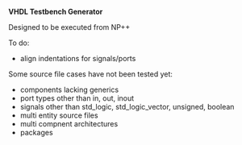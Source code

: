 **VHDL Testbench Generator**

Designed to be executed from NP++

To do:
- align indentations for signals/ports

Some source file cases have not been tested yet:
- components lacking generics
- port types other than in, out, inout
- signals other than std_logic, std_logic_vector, unsigned, boolean
- multi entity source files
- multi compnent architectures
- packages
